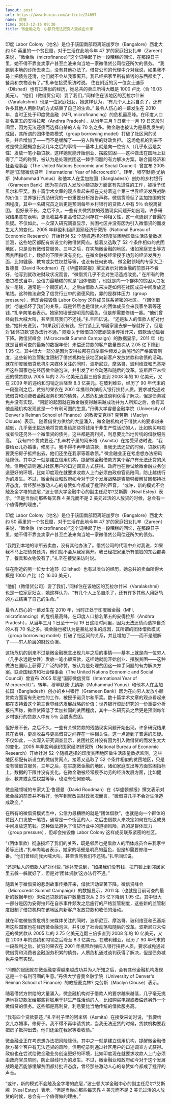 ```yaml
---
layout: post
url: https://www.huxiu.com/article/24697
name: 虎嗅
time: 2013-12-15 09:30
title: 微金融之危：小额贷无法把穷人变成企业家
---
```

印度 Labor Colony（地名）是位于该国南部距离班加罗尔（Bangalore）西北大约 50 英里的一个贫民窟，对于生活在此地今年 47 岁的家庭妇女扎辛（Zareen）来说，“微金融（microfinance）”这个词唤起了她一段糟糕的回忆，在那段日子里，她不得不靠变卖家产甚至血液来向当地一家微借贷公司偿还所欠的债务。 “我跑到本地的诊所去卖血，没有其他办法了。借贷公司的代理中介对我说，如果我不马上把债务还清，他们就不会从我家离开。我已经把家里所有值钱的东西都卖了，餐具和衣物没有了。”扎辛在接受采访时说。 住在附近的另一位女士迪莎（Dilshad）也有过类似的经历，她总共的卖血所得大概是 1000 卢比（合 16.03 美元）。 “他们（微借贷公司）耍了我们，”同样住在该地区的瓦拉尔什米（Varalakshmi）也是一位家庭妇女，她这样认为，“有几个人上吊自杀了，还有许多其他人用卧轨的方式结束了自己的生命。” 最令人伤心的一幕发生在 2010 年，当时正处于印度微金融（MFI, microfinancing）的危机最高峰。在印度人口排名第五的安得拉邦（Andhra Pradesh），从当年三月 1 日至十一月 19 日这段时间里，因为无法还债而选择自杀的人有 70 名之多。微金融也被认为是暴乱发生的成因，其所谓的团体借款模式（group borrowing model）打破了社区间的关系，并且增加了——而不是缓解了——穷人阶层的财政负担。 这场危机的到来不过是微金融概念出现几年之后的事情——基本上就是向一位穷人（几乎永远是女性）发放一笔小额贷款，这样她就能开始创业、摆脱贫困——这种做法在国际上获得了广泛的称赞，被认为是处理贫困这一棘手问题的有力解决方案。联合国经济和社会理事会（The United Nations Economic and Social Council）曾宣布 2005 年是“国际微信贷年（International Year of Microcredit）”。转年，穆罕默德·尤纳斯（Muhammad Yunus）和他本人在孟加拉国（Bangladesh）创办的乡村银行（Grameen Bank）因为在向穷人发放小额贷款方面富有先进性的工作，被授予诺贝尔和平奖。数十篇学术文章的观点看起来都在支持着这个第三世界经济发展战略的价值：世界银行资助研究的一份重要分析报告声称，微信贷降低了孟加拉国的贫困程度，其中一名研究员之后更是预测每年乡村银行的贷款人中有 5％ 会脱离贫困。 但好景不长，之后不久，一些有关微贷款的残酷现实问题开始出现。许多研究结果意在表明，更高收益与更高借贷之间存在一种相关性，这一点遭到了普遍的质疑。不仅如此，一次深入研究调查显示，贫困社区并没有因为引入微借贷的而发生太大的变化。2005 年非盈利组织国家经济研究所（National Bureau of Economic Research）开始针对 52 个随机选择的印度贫困地区做生活质量数据监测，这些地区都配有新设立的微借贷网点。接着又选取了 52 个条件相似的贫困地区，只是没有微借贷服务。三年之后，在实施微金融的地区，诸如家庭支出等方面贫困指标上，数据的下限并没有变化。在微金融被经常授予功劳的经济发展方面，比如健康、教育或女性权益等等，也没有任何影响。 微金融领域的专家大卫·鲁德曼（David Roodman）在《华盛顿邮报》撰文表示对微金融的前景并不看好，他写到就改进财政状况而言，“微借贷几乎不会对生活造成改变。” 在所有的微借贷模式当中，公信力最糟糕的就是“团体借款”，也就是向一个群体的贫困人口发放一笔钱，通常是一个街区的人，之后由借款人来决定如何在社区成员中间发放这笔钱。这种做法避免了信贷行业中的道德风险，靠的是群体压力（group pressure），但却会摧毁像 Labor Colony 这样成员联系紧密的社区。 “（团体借款）彻底损坏了我们的关系，既是邻居也是借款人的团体成员会来我家坐着等还钱，”扎辛向笔者表示。她家的墙壁是明亮的蓝色，但是却需要修缮一番。“他们曾经向我大喊大叫，甚至责骂我们不还钱。”扎辛回忆说。 “还是私人的借款人好对付些，”她补充说到，“如果我们没有钱，把门锁上到邻居家里去躲一躲就好了，但是对‘团体贷款’这办法行不通。” 随着关于微借贷的悲剧故事传播开来，借款活动显著下降。微信贷峰会（Microcredit Summit Campaign）的数据显示，2011 年（也就是目前可查的最新的数据年份）未偿还贷款的客户数量首次从 2.05 亿下降到 1.95 亿。其中很大一部分是因为安得拉邦在自杀事件频发之后施行的严格监管制度，这些新的监管制度限制了借贷机构在该地区向新客户发放贷款和收债的活动。 就在印度微借贷危机引来媒体关注的同时，波斯尼亚、摩洛哥、玻利维亚和巴基斯坦这些国家也在经历微金融泡沫，并引发了社会动荡和随后的改革。波斯尼亚未偿还的微贷款从 2005 年的 2.75 亿美元连翻三倍多直到 2008 年的 10 亿美元，又在 2009 年的违约和勾销之后降至 8.3 亿美元。在玻利维亚，经历了 90 年代末的一段盈利之后，贫穷的果农在 2001 年携带炸弹闯入银行挟持人质，要求减免通过微借贷和消费者金融服务积累的债务。人质危机通过谈判获得了解决，但是债务减免并没有实现。 “问题的起因就在微金融变得越来越成功并为人所知之后，会有其他金融机构发现这是一个有利可图的生意。”丹佛大学睿曼金融学院（University of Denver's Reiman School of Finance）的教授麦克林? 克劳斯（Maclyn Clouse）表示。 随着借贷方供给的大量涌入，微金融机构对于借款人的要求越来越低，几乎毫无挑选地将贷款发给那些将钱用于非生产性活动的人，比如购买电视或者偿还另外一个微借贷的债务。这些都是高利贷，利息要比当地传统的借款服务高。 “我有四个贷款要还，”扎辛村子里的阿米塔（Asmita）在接受采访时说，“我要给女儿办婚事，修房子。我不得不再申请贷款，当我无法还贷的时候，贷款机构要我把房子抵押出去。他们还坐在我家等着收债。” 微金融业正在考虑想办法把风险降低，其中之一就是建立信用机构，提醒微金融借款方某个客户有无法还贷的风险。信用纪录则通过社区用户的口述调查方式获得。政府也在尝试给微金融业务创造更好的环境，比如印度现在就要求收款人上门必须由政府官员陪同，防止越线行为的发生。不过，微金融业和政府如今对于这个发展战略是否能够缓解贫困都持批评态度，曾经那些激动人心的夸赞如今都成了批评的声音。 “或许，新的模式不会触及金字塔的底层，”波士顿大学金融中心的副主任尼尔?艾斯腾（Neal Estey）表示，“但是当你向那些每天靠 4 美元而不是 2 美元过活的人放贷的时候，总会有一个值得做的理由。”

印度 Labor Colony（地名）是位于该国南部距离班加罗尔（Bangalore）西北大约 50 英里的一个贫民窟，对于生活在此地今年 47 岁的家庭妇女扎辛（Zareen）来说，“微金融（microfinance）”这个词唤起了她一段糟糕的回忆，在那段日子里，她不得不靠变卖家产甚至血液来向当地一家微借贷公司偿还所欠的债务。

“我跑到本地的诊所去卖血，没有其他办法了。借贷公司的代理中介对我说，如果我不马上把债务还清，他们就不会从我家离开。我已经把家里所有值钱的东西都卖了，餐具和衣物没有了。”扎辛在接受采访时说。

住在附近的另一位女士迪莎（Dilshad）也有过类似的经历，她总共的卖血所得大概是 1000 卢比（合 16.03 美元）。

“他们（微借贷公司）耍了我们，”同样住在该地区的瓦拉尔什米（Varalakshmi）也是一位家庭妇女，她这样认为，“有几个人上吊自杀了，还有许多其他人用卧轨的方式结束了自己的生命。”

最令人伤心的一幕发生在 2010 年，当时正处于印度微金融（MFI, microfinancing）的危机最高峰。在印度人口排名第五的安得拉邦（Andhra Pradesh），从当年三月 1 日至十一月 19 日这段时间里，因为无法还债而选择自杀的人有 70 名之多。微金融也被认为是暴乱发生的成因，其所谓的团体借款模式（group borrowing model）打破了社区间的关系，并且增加了——而不是缓解了——穷人阶层的财政负担。

这场危机的到来不过是微金融概念出现几年之后的事情——基本上就是向一位穷人（几乎永远是女性）发放一笔小额贷款，这样她就能开始创业、摆脱贫困——这种做法在国际上获得了广泛的称赞，被认为是处理贫困这一棘手问题的有力解决方案。联合国经济和社会理事会（The United Nations Economic and Social Council）曾宣布 2005 年是“国际微信贷年（International Year of Microcredit）”。转年，穆罕默德·尤纳斯（Muhammad Yunus）和他本人在孟加拉国（Bangladesh）创办的乡村银行（Grameen Bank）因为在向穷人发放小额贷款方面富有先进性的工作，被授予诺贝尔和平奖。数十篇学术文章的观点看起来都在支持着这个第三世界经济发展战略的价值：世界银行资助研究的一份重要分析报告声称，微信贷降低了孟加拉国的贫困程度，其中一名研究员之后更是预测每年乡村银行的贷款人中有 5％ 会脱离贫困。

但好景不长，之后不久，一些有关微贷款的残酷现实问题开始出现。许多研究结果意在表明，更高收益与更高借贷之间存在一种相关性，这一点遭到了普遍的质疑。不仅如此，一次深入研究调查显示，贫困社区并没有因为引入微借贷的而发生太大的变化。2005 年非盈利组织国家经济研究所（National Bureau of Economic Research）开始针对 52 个随机选择的印度贫困地区做生活质量数据监测，这些地区都配有新设立的微借贷网点。接着又选取了 52 个条件相似的贫困地区，只是没有微借贷服务。三年之后，在实施微金融的地区，诸如家庭支出等方面贫困指标上，数据的下限并没有变化。在微金融被经常授予功劳的经济发展方面，比如健康、教育或女性权益等等，也没有任何影响。

微金融领域的专家大卫·鲁德曼（David Roodman）在《华盛顿邮报》撰文表示对微金融的前景并不看好，他写到就改进财政状况而言，“微借贷几乎不会对生活造成改变。”

在所有的微借贷模式当中，公信力最糟糕的就是“团体借款”，也就是向一个群体的贫困人口发放一笔钱，通常是一个街区的人，之后由借款人来决定如何在社区成员中间发放这笔钱。这种做法避免了信贷行业中的道德风险，靠的是群体压力（group pressure），但却会摧毁像 Labor Colony 这样成员联系紧密的社区。

“（团体借款）彻底损坏了我们的关系，既是邻居也是借款人的团体成员会来我家坐着等还钱，”扎辛向笔者表示。她家的墙壁是明亮的蓝色，但是却需要修缮一番。“他们曾经向我大喊大叫，甚至责骂我们不还钱。”扎辛回忆说。

“还是私人的借款人好对付些，”她补充说到，“如果我们没有钱，把门锁上到邻居家里去躲一躲就好了，但是对‘团体贷款’这办法行不通。”

随着关于微借贷的悲剧故事传播开来，借款活动显著下降。微信贷峰会（Microcredit Summit Campaign）的数据显示，2011 年（也就是目前可查的最新的数据年份）未偿还贷款的客户数量首次从 2.05 亿下降到 1.95 亿。其中很大一部分是因为安得拉邦在自杀事件频发之后施行的严格监管制度，这些新的监管制度限制了借贷机构在该地区向新客户发放贷款和收债的活动。

就在印度微借贷危机引来媒体关注的同时，波斯尼亚、摩洛哥、玻利维亚和巴基斯坦这些国家也在经历微金融泡沫，并引发了社会动荡和随后的改革。波斯尼亚未偿还的微贷款从 2005 年的 2.75 亿美元连翻三倍多直到 2008 年的 10 亿美元，又在 2009 年的违约和勾销之后降至 8.3 亿美元。在玻利维亚，经历了 90 年代末的一段盈利之后，贫穷的果农在 2001 年携带炸弹闯入银行挟持人质，要求减免通过微借贷和消费者金融服务积累的债务。人质危机通过谈判获得了解决，但是债务减免并没有实现。

“问题的起因就在微金融变得越来越成功并为人所知之后，会有其他金融机构发现这是一个有利可图的生意。”丹佛大学睿曼金融学院（University of Denver's Reiman School of Finance）的教授麦克林? 克劳斯（Maclyn Clouse）表示。

随着借贷方供给的大量涌入，微金融机构对于借款人的要求越来越低，几乎毫无挑选地将贷款发给那些将钱用于非生产性活动的人，比如购买电视或者偿还另外一个微借贷的债务。这些都是高利贷，利息要比当地传统的借款服务高。

“我有四个贷款要还，”扎辛村子里的阿米塔（Asmita）在接受采访时说，“我要给女儿办婚事，修房子。我不得不再申请贷款，当我无法还贷的时候，贷款机构要我把房子抵押出去。他们还坐在我家等着收债。”

微金融业正在考虑想办法把风险降低，其中之一就是建立信用机构，提醒微金融借款方某个客户有无法还贷的风险。信用纪录则通过社区用户的口述调查方式获得。政府也在尝试给微金融业务创造更好的环境，比如印度现在就要求收款人上门必须由政府官员陪同，防止越线行为的发生。不过，微金融业和政府如今对于这个发展战略是否能够缓解贫困都持批评态度，曾经那些激动人心的夸赞如今都成了批评的声音。

“或许，新的模式不会触及金字塔的底层，”波士顿大学金融中心的副主任尼尔?艾斯腾（Neal Estey）表示，“但是当你向那些每天靠 4 美元而不是 2 美元过活的人放贷的时候，总会有一个值得做的理由。”

